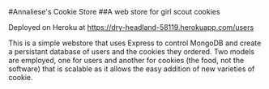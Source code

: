 #Annaliese's Cookie Store
##A web store for girl scout cookies

Deployed on Heroku at https://dry-headland-58119.herokuapp.com/users

This is a simple webstore that uses Express to control MongoDB and create a persistant database of users and the cookies they ordered. Two models are employed, one for users and another for cookies (the food, not the software) that is scalable as it allows the easy addition of new varieties of cookie. 